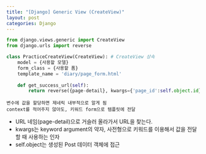 ```yaml
---
title: "[Django] Generic View (CreateView)"
layout: post
categories: Django
---
```


```python
from django.views.generic import CreateView 
from django.urls import reverse

class PracticeCreateView(CreateView): # CreateView 상속
    model = {사용할 모델}
    form_class = {사용할 폼}
    template_name = 'diary/page_form.html' 
    
    def get_success_url(self):
        return reverse({page-detail}, kwargs={'page_id':self.object.id})
``` 
`변수에 값을 할당하면 제네릭 내부적으로 알게 됨`<br/>
`context를 적어주지 않아도, 키워드 form으로 템플릿에 전달`

- URL 네임(page-detail)으로 거슬러 올라가서 URL을 찾는다.
- kwargs는 keyword argument의 약자, 사전형으로 키워드를 이용해서 값을 전달할 때 사용하는 인자
- self.object는 생성된 Post 데이터 객체에 접근